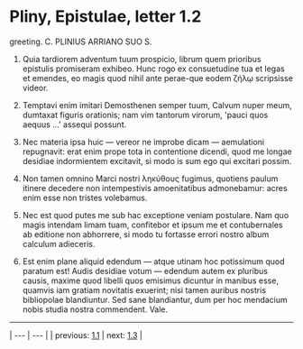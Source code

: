 # Pliny, Epistulae, letter 1.2

greeting. C. PLINIUS <MATURO> ARRIANO SUO S.



1. Quia tardiorem adventum tuum prospicio, librum quem prioribus epistulis promiseram exhibeo. Hunc rogo ex consuetudine tua et legas et emendes, eo magis quod nihil ante perae-que eodem ζήλῳ scripsisse videor.



2. Temptavi enim imitari Demosthenen semper tuum, Calvum nuper meum, dumtaxat figuris orationis; nam vim tantorum virorum, 'pauci quos aequus ...' assequi possunt.



3. Nec materia ipsa huic — vereor ne improbe dicam — aemulationi repugnavit: erat enim prope tota in contentione dicendi, quod me longae desidiae indormientem excitavit, si modo is sum ego qui excitari possim.



4. Non tamen omnino Marci nostri ληκύθους fugimus, quotiens paulum itinere decedere non intempestivis amoenitatibus admonebamur: acres enim esse non tristes volebamus.



5. Nec est quod putes me sub hac exceptione veniam postulare. Nam quo magis intendam limam tuam, confitebor et ipsum me et contubernales ab editione non abhorrere, si modo tu fortasse errori nostro album calculum adieceris.



6. Est enim plane aliquid edendum — atque utinam hoc potissimum quod paratum est! Audis desidiae votum — edendum autem ex pluribus causis, maxime quod libelli quos emisimus dicuntur in manibus esse, quamvis iam gratiam novitatis exuerint; nisi tamen auribus nostris bibliopolae blandiuntur. Sed sane blandiantur, dum per hoc mendacium nobis studia nostra commendent. Vale.



---

| --- | --- |
| previous: [1.1](../1.1/) | next: [1.3](../1.3/) |